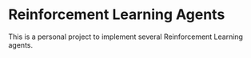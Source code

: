 # Reinforcement Learning Agents

This is a personal project to implement several Reinforcement Learning agents.
